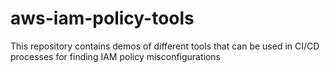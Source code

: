 # aws-iam-policy-tools
This repository contains demos of different tools that can be used in CI/CD processes for finding IAM policy misconfigurations
